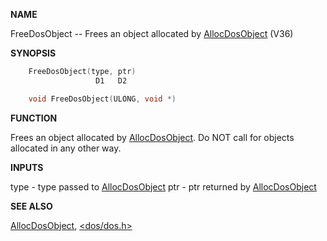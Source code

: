 
**NAME**

FreeDosObject -- Frees an object allocated by [AllocDosObject](AllocDosObject.md) (V36)

**SYNOPSIS**

```c
    FreeDosObject(type, ptr)
                   D1   D2

    void FreeDosObject(ULONG, void *)

```
**FUNCTION**

Frees an object allocated by [AllocDosObject](AllocDosObject.md).  Do NOT call for
objects allocated in any other way.

**INPUTS**

type - type passed to [AllocDosObject](AllocDosObject.md)
ptr  - ptr returned by [AllocDosObject](AllocDosObject.md)

**SEE ALSO**

[AllocDosObject](AllocDosObject.md), [&#060;dos/dos.h&#062;](_0068.md)
